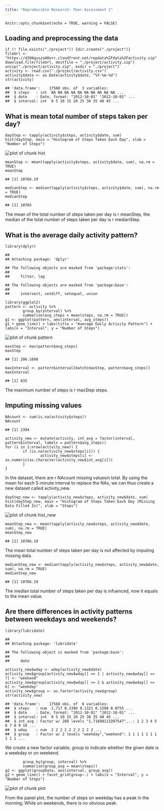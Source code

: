 ```yaml
---
title: "Reproducible Research: Peer Assessment 1"
---
```


```{r}
knitr::opts_chunk$set(echo = TRUE, warning = FALSE)
```

## Loading and preprocessing the data
```{r}
if (! file.exists("./project")) {dir.create("./project")}
fileUrl <- "https://d396qusza40orc.cloudfront.net/repdata%2Fdata%2Factivity.zip"
download.file(fileUrl, destfile = "./project/activity.zip")
unzip("./project/activity.zip", exdir = "./project")
activity <- read.csv("./project/activity.csv")
activity$date <- as.Date(activity$date, "%Y-%m-%d")
str(activity)
```

```
## 'data.frame':	17568 obs. of  3 variables:
##  $ steps   : int  NA NA NA NA NA NA NA NA NA NA ...
##  $ date    : Date, format: "2012-10-01" "2012-10-01" ...
##  $ interval: int  0 5 10 15 20 25 30 35 40 45 ...
```

## What is mean total number of steps taken per day?
```{r}
dayStep <- tapply(activity$steps, activity$date, sum)
hist(dayStep, main = "Histogram of Steps Taken Each Day", xlab = "Number of Steps")
```
![plot of chunk hist](hist-1.png)

```{r}
meanStep <- mean(tapply(activity$steps, activity$date, sum), na.rm = TRUE)
meanStep
```

```
## [1] 10766.19
```


```{r}
medianStep <- median(tapply(activity$steps, activity$date, sum), na.rm = TRUE)
medianStep
```

```
## [1] 10765
```

The mean of the total number of steps taken per day is r meanStep, the median of the total number of steps taken per day is r medianStep.

## What is the average daily activity pattern?
```{r}
library(dplyr)
```
```
## 
## Attaching package: 'dplyr'
```

```
## The following objects are masked from 'package:stats':
## 
##     filter, lag
```

```
## The following objects are masked from 'package:base':
## 
##     intersect, setdiff, setequal, union
```

```{r}
library(ggplot2)
pattern <- activity %>%
        group_by(interval) %>%
        summarise(avg_steps = mean(steps, na.rm = TRUE))
g1 <- ggplot(pattern, aes(interval, avg_steps))
g1 + geom_line() + labs(title = "Average Daily Activity Pattern") + labs(x = "Interval", y = "Number of Steps")
```
![plot of chunk pattern](pattern-1.png)

```{r}
maxStep <- max(pattern$avg_steps)
maxStep
```

```
## [1] 206.1698
```

```{r}
maxInterval <- pattern$interval[match(maxStep, pattern$avg_steps)]
maxInterval
```

```
## [1] 835
```

The maximum number of steps is r maxStep steps.

## Imputing missing values
```{r}
NAcount <- sum(is.na(activity$steps))
NAcount
```

```
## [1] 2304
```

```{r}
activity_new <- mutate(activity, int_avg = factor(interval, pattern$interval, labels = pattern$avg_steps))
for (i in 1:nrow(activity_new)) {
        if (is.na(activity_new$steps[i])) {
                activity_new$steps[i] <- as.numeric(as.character(activity_new$int_avg[i]))
        }
}
```

In the dataset, there are r NAcount missing valuesin total. By using the mean for each 5-minute interval to replace the NAs, we can thus create a new dataset called activity_new.

```{r}
dayStep_new <- tapply(activity_new$steps, activity_new$date, sum)
hist(dayStep_new, main = "Histogram of Steps Taken Each Day (Missing Data Filled In)", xlab = "Steps")
```

![plot of chunk hist_new](hist_new-1.png)

```{r}
meanStep_new <- mean(tapply(activity_new$steps, activity_new$date, sum), na.rm = TRUE)
meanStep_new
```

```
## [1] 10766.19
```

The mean total number of steps taken per day is not affected by imputing missing data.

```{r}
medianStep_new <- median(tapply(activity_new$steps, activity_new$date, sum), na.rm = TRUE)
medianStep_new
```

```
## [1] 10766.19
```

The median total number of steps taken per day is infuenced, now it equals to the mean value. 


## Are there differences in activity patterns between weekdays and weekends?
```{r}
library(lubridate)
```

```
## 
## Attaching package: 'lubridate'
```

```
## The following object is masked from 'package:base':
## 
##     date
```
```{r}
activity_new$wday <- wday(activity_new$date)
activity_new$group[activity_new$wday[] == 1 | activity_new$wday[] == 7] <- "weekend"
activity_new$group[activity_new$wday[] >= 2 & activity_new$wday[] <= 6] <- "weekday"
activity_new$group <- as.factor(activity_new$group)
str(activity_new)
```

```
## 'data.frame':	17568 obs. of  6 variables:
##  $ steps   : num  1.717 0.3396 0.1321 0.1509 0.0755 ...
##  $ date    : Date, format: "2012-10-01" "2012-10-01" ...
##  $ interval: int  0 5 10 15 20 25 30 35 40 45 ...
##  $ int_avg : Factor w/ 288 levels "1.71698113207547",..: 1 2 3 4 5 6 7 8 9 10 ...
##  $ wday    : num  2 2 2 2 2 2 2 2 2 2 ...
##  $ group   : Factor w/ 2 levels "weekday","weekend": 1 1 1 1 1 1 1 1 1 1 ...
```

We create a new factor variable, group to indicate whether the given date is a weekday or on weekend.

```{r}
        group_by(group, interval) %>%
        summarise(group_avg = mean(steps))
g2 <- ggplot(groupData, aes(interval, group_avg))
g2 + geom_line() + facet_grid(group~.) + labs(x = "Interval", y = "Number of Steps")
```

![plot of chunk plot](plot-1.png)

From the panel plot, the number of steps on weekday has a peak in the morning; While on weekends, there is no obvious peak.
